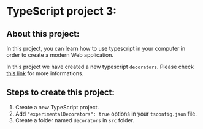 # TypeScript project 3:

## About this project:

In this project, you can learn how to use typescript in your computer in order to create a modern Web application.

In this project we have created a new typescript `decorators`. Please check [this link](https://www.typescriptlang.org/docs/handbook/decorators.html) for more informations.

## Steps to create this project:

1. Create a new TypeScript project.
2. Add `"experimentalDecorators": true` options in your `tsconfig.json` file.
3. Create a folder named `decorators` in `src` folder.